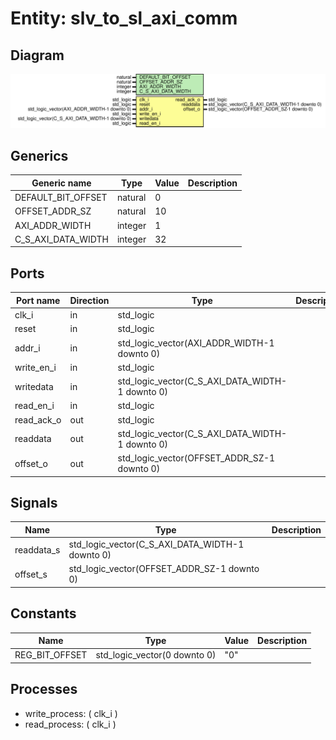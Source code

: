 # Entity: slv_to_sl_axi_comm

## Diagram

![Diagram](slv_to_sl_axi_comm.svg "Diagram")
## Generics

| Generic name       | Type    | Value | Description |
| ------------------ | ------- | ----- | ----------- |
| DEFAULT_BIT_OFFSET | natural | 0     |             |
| OFFSET_ADDR_SZ     | natural | 10    |             |
| AXI_ADDR_WIDTH     | integer | 1     |             |
| C_S_AXI_DATA_WIDTH | integer | 32    |             |
## Ports

| Port name  | Direction | Type                                            | Description |
| ---------- | --------- | ----------------------------------------------- | ----------- |
| clk_i      | in        | std_logic                                       |             |
| reset      | in        | std_logic                                       |             |
| addr_i     | in        | std_logic_vector(AXI_ADDR_WIDTH-1 downto 0)     |             |
| write_en_i | in        | std_logic                                       |             |
| writedata  | in        | std_logic_vector(C_S_AXI_DATA_WIDTH-1 downto 0) |             |
| read_en_i  | in        | std_logic                                       |             |
| read_ack_o | out       | std_logic                                       |             |
| readdata   | out       | std_logic_vector(C_S_AXI_DATA_WIDTH-1 downto 0) |             |
| offset_o   | out       | std_logic_vector(OFFSET_ADDR_SZ-1 downto 0)     |             |
## Signals

| Name       | Type                                            | Description |
| ---------- | ----------------------------------------------- | ----------- |
| readdata_s | std_logic_vector(C_S_AXI_DATA_WIDTH-1 downto 0) |             |
| offset_s   | std_logic_vector(OFFSET_ADDR_SZ-1 downto 0)     |             |
## Constants

| Name           | Type                         | Value | Description |
| -------------- | ---------------------------- | ----- | ----------- |
| REG_BIT_OFFSET | std_logic_vector(0 downto 0) |  "0"  |             |
## Processes
- write_process: ( clk_i )
- read_process: ( clk_i )
